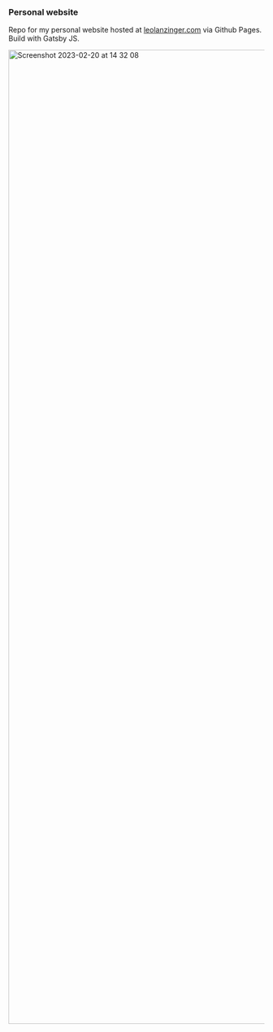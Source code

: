 ### Personal website

Repo for my personal website hosted at [leolanzinger.com](leolanzinger.com) via Github Pages. Build with Gatsby JS.

<img width="1915" alt="Screenshot 2023-02-20 at 14 32 08" src="https://user-images.githubusercontent.com/3637237/220122265-25f66eac-17e3-41d5-9286-f302c057c382.png">
